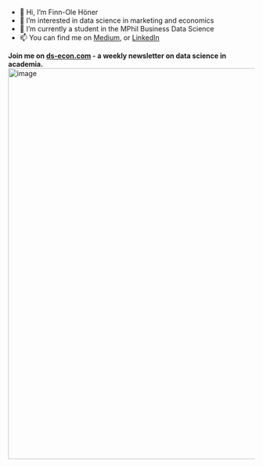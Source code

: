- 👋 Hi, I’m Finn-Ole Höner
- 👀 I’m interested in data science in marketing and economics
- 🌱 I’m currently a student in the MPhil Business Data Science
- 📫 You can find me on [Medium](https://medium.com/@ds-econ), or [LinkedIn](https://www.linkedin.com/in/finn-hoener/)

**Join me on [ds-econ.com](https://www.ds-econ.com) - a weekly newsletter on data science in academia.**
<a href="https://www.ds-econ.com"><img width="797" alt="image" src="https://github.com/finnoh/finnoh/assets/59664225/20b93042-fc3f-4e40-9b99-6db12b813dd8"></a>
